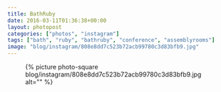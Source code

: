 ```yaml
---
title: BathRuby
date: 2016-03-11T01:36:38+00:00
layout: photopost
categories: ["photos", "instagram"]
tags: ["bath", "ruby", "bathruby", "conference", "assemblyrooms"]
image: "blog/instagram/808e8dd7c523b72acb99780c3d83bfb9.jpg"
---
```


<figure class="photo photo--square">
  {% picture photo-square blog/instagram/808e8dd7c523b72acb99780c3d83bfb9.jpg alt="" %}
</figure>


